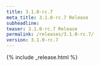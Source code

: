 ```yaml
---
title: 3.1.0-rc.7
meta_title: 3.1.0-rc.7 Release
subheadline: 
teaser: 3.1.0-rc.7 Release
permalink: /releases/3.1.0-rc.7/
version: 3.1.0-rc.7
---
```


{% include _release.html %}
